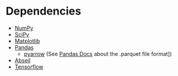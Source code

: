 Dependencies
============
- [NumPy](https://numpy.org/)
- [SciPy](https://scipy.org/)
- [Matplotlib](https://matplotlib.org/)
- [Pandas](https://pandas.pydata.org/pandas-docs/version/1.1/index.html)
    - [pyarrow](https://arrow.apache.org/docs/python/index.html) (See [Pandas Docs](https://pandas.pydata.org/pandas-docs/version/1.1/user_guide/io.html#io-parquet) about the .parquet file format])
- [Abseil](https://abseil.io/docs/python/quickstart)
- [Tensorflow](https://www.tensorflow.org/)
